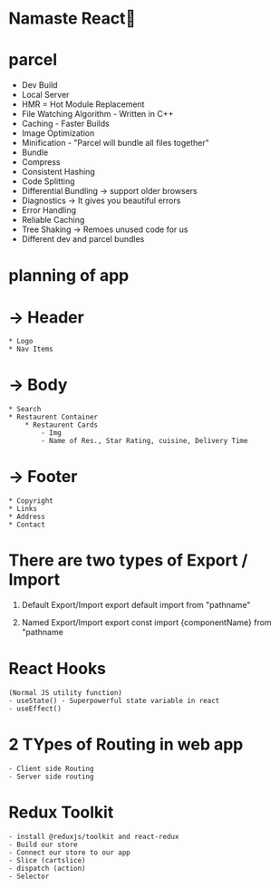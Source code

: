 # Namaste React🤞

# parcel
- Dev Build
- Local Server
- HMR = Hot Module Replacement
- File Watching Algorithm - Written in C++
- Caching - Faster Builds
- Image Optimization
- Minification - "Parcel will bundle all files together"
- Bundle
- Compress
- Consistent Hashing
- Code Splitting
- Differential Bundling -> support older browsers
- Diagnostics -> It gives you beautiful errors
- Error Handling
- Reliable Caching
- Tree Shaking -> Remoes unused code for us
- Different dev and parcel bundles

# planning of app

# -> Header
    * Logo
    * Nav Items
# -> Body
    * Search
    * Restaurent Container
        * Restaurent Cards
            - Img
            - Name of Res., Star Rating, cuisine, Delivery Time
# -> Footer
    * Copyright
    * Links
    * Address
    * Contact

# There are two types of Export / Import
1) Default Export/Import
    export default <componentName>
    import <componentName> from "pathname"

2) Named Export/Import
    export const <componentName>
    import {componentName} from "pathname

# React Hooks
    (Normal JS utility function)
    - useState() - Superpowerful state variable in react
    - useEffect()

# 2 TYpes of Routing in web app
    - Client side Routing
    - Server side routing

# Redux Toolkit
    - install @reduxjs/toolkit and react-redux
    - Build our store
    - Connect our store to our app
    - Slice (cartslice)
    - dispatch (action)
    - Selector

